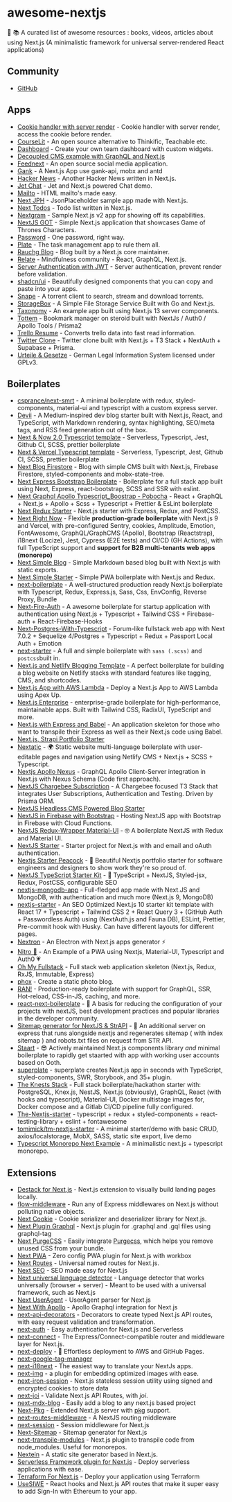 # awesome-nextjs

:notebook_with_decorative_cover: :books: A curated list of awesome resources : books, videos, articles about using Next.js (A minimalistic framework for universal server-rendered React applications) 

## Community

- [GitHub](https://github.com/vercel/next.js)

## Apps

- [Cookie handler with server render](https://github.com/estrada9166/cookie-handler-next.js) - Cookie handler with server render, access the cookie before render.
- [CourseLit](https://github.com/codelit/courselit) - An open source alternative to Thinkific, Teachable etc.
- [Dashboard](https://github.com/danielbayerlein/dashboard) - Create your own team dashboard with custom widgets.
- [Decoupled CMS example with GraphQL and Next.js](https://github.com/janit/decoupled-cms-nextjs-graphql)
- [Feednext](https://github.com/feednext/feednext) - An open source social media application.
- [Gank](https://github.com/OrangeXC/gank) - A Next.js App use gank-api, mobx and antd
- [Hacker News](https://github.com/lipp/hackernews) - Another Hacker News written in Next.js.
- [Jet Chat](https://github.com/lipp/jet-chat) - Jet and Next.js powered Chat demo.
- [Mailto](https://github.com/dawsbot/mailto) - HTML mailto's made easy.
- [Next JPH](https://github.com/renatorib/next-jph) - JsonPlaceholder sample app made with Next.js.
- [Next Todos](https://github.com/lipp/next-todos) - Todo list written in Next.js.
- [Nextgram](https://github.com/arunoda/nextgram) - Sample Next.js v2 app for showing off its capabilities.
- [NextJS GOT](https://github.com/auth0-blog/nextjs-got) - Simple Next.js application that showcases Game of Thrones Characters.
- [Password](https://github.com/dotcypress/password) - One password, right way.
- [Plate](https://github.com/knipferrc/plate) - The task management app to rule them all.
- [Rauchg Blog](https://github.com/rauchg/blog) - Blog built by a Next.js core maintainer.
- [Relate](https://github.com/RelateNow/relate) - Mindfulness community - React, GraphQL, Next.js.
- [Server Authentication with JWT](https://github.com/estrada9166/server-authentication-next.js) - Server authentication, prevent render before validation.
- [shadcn/ui](https://github.com/shadcn/ui) - Beautifully designed components that you can copy and paste into your apps.
- [Snape](https://github.com/ritz078/snape) - A torrent client to search, stream and download torrents.
- [StorageBox](https://github.com/AlandSleman/StorageBox) - A Simple File Storage Service Built with Go and Next.js.
- [Taxonomy](https://github.com/shadcn/taxonomy) - An example app built using Next.js 13 server components.
- [Tottem](https://github.com/poulainv/tottem) - Bookmark manager on steroid built with NextJs / Auth0 / Apollo Tools / Prisma2
- [Trello Resume](https://github.com/juliandavidmr/TrelloResume) - Converts trello data into fast read information.
- [Twitter Clone](https://github.com/AlandSleman/t3-twitter-clone) - Twitter clone built with Next.js + T3 Stack + NextAuth + Supabase + Prisma.
- [Urteile & Gesetze](https://github.com/neo-search/urteile-gesetze-web) - German Legal Information System licensed under GPLv3.

## Boilerplates

- [csprance/next-smrt](https://github.com/csprance/next-smrt) - A minimal boilerplate with redux, styled-components, material-ui and typescript with a custom express server.
- [Devii](https://github.com/vriad/devii) - A Medium-inspired dev blog starter built with Next.js, React, and TypeScript, with Markdown rendering, syntax highlighting, SEO/meta tags, and RSS feed generation out of the box.
- [Next & Now 2.0 Typescript template](https://github.com/alepacheco/landing-template) - Serverless, Typescript, Jest, Github CI, SCSS, prettier boilerplate
- [Next & Vercel Typescript template](https://github.com/alepacheco/landing-template) - Serverless, Typescript, Jest, Github CI, SCSS, prettier boilerplate
- [Next Blog Firestore](https://github.com/suevalov/next-blog-firestore) - Blog with simple CMS built with Next.js, Firebase Firestore, styled-components and mobx-state-tree.
- [Next Express Bootstrap Boilerplate](https://github.com/MustansirZia/next-express-bootstrap-boilerplate) - Boilerplate for a full stack app built using Next, Express, react-bootstrap, SCSS and SSR with eslint.
- [Next Graphql Apollo Typescript_Boostrap - Pobocha](https://github.com/Sebastp/Next-react-graphql-apollo_Boostrap) - React + GraphQL + Next.js + Apollo + Scss + Typescript + Prettier & EsLint boilerplate
- [Next Redux Starter](https://github.com/CodementorIO/nextjs-redux-starter) - Next.js starter with Express, Redux, and PostCSS.
- [Next Right Now](https://github.com/UnlyEd/next-right-now) - Flexible **production-grade boilerplate** with Next.js 9 and Vercel, with pre-configured Sentry, cookies, Amplitude, Emotion, FontAwesome, GraphQL/GraphCMS (Apollo), Bootstrap (Reactstrap), i18next (Locize), Jest, Cypress (E2E tests) and CI/CD (GH Actions), with full TypeScript support and **support for B2B multi-tenants web apps (monorepo)**
- [Next Simple Blog](https://github.com/tscanlin/next-blog) - Simple Markdown based blog built with Next.js with static exports.
- [Next Simple Starter](https://github.com/ooade/NextSimpleStarter) - Simple PWA boilerplate with Next.js and Redux.
- [next-boilerplate](https://github.com/pankod/next-boilerplate) - A well-structured production ready Next.js boilerplate with Typescript, Redux, Express.js, Sass, Css, EnvConfig, Reverse Proxy, Bundle
- [Next-Fire-Auth](https://github.com/hrushikedar33/next-fire-auth) - A awesome boilerplate for startup application with authentication using Next.js + Typescript + Tailwind CSS + Firebase-auth + React-Firebase-Hooks
- [Next-Postgres-With-Typescript](https://github.com/brandontle/next-postgres-with-typescript) - Forum-like fullstack web app with Next 7.0.2 + Sequelize 4/Postgres + Typescript + Redux + Passport Local Auth + Emotion
- [next-starter](https://github.com/YuriBrunetto/next-starter) - A full and simple boilerplate with `sass (.scss)` and `postcss`built in.
- [Next.js and Netlify Blogging Template](https://github.com/wutali/nextjs-netlify-blog-template) - A perfect boilerplate for building a blog website on Netlify stacks with standard features like tagging, CMS, and shortcodes.
- [Next.js App with AWS Lambda](https://github.com/mattdamon108/nextjs-with-lambda) - Deploy a Next.js App to AWS Lambda using Apex Up.
- [Next.js Enterprise](https://github.com/Blazity/next-enterprise) - enterprise-grade boilerplate for high-performance, maintainable apps. Built with Tailwind CSS, RadixUI, TypeScript and more.
- [Next.js with Express and Babel](https://github.com/pd-smith/next-express-babel) - An application skeleton for those who want to transpile their Express as well as their Next.js code using Babel.
- [Next.js, Strapi Portfolio Starter](https://github.com/PictureElement/nextjs-strapi-portfolio-starter)
- [Nextatic](https://github.com/tancredi/nextatic) - 🌍 Static website multi-language boilerplate with user-editable pages and navigation using Netlify CMS + Next.js + SCSS + Typescript.
- [Nextjs Apollo Nexus](https://github.com/inblack67/GraphQL-Next-Setup) - GraphQL Apollo Client-Server integration in Next.js with Nexus Schema (Code first approach).
- [NextJS Chargebee Subscription](https://github.com/bharathvaj-ganesan/chargebee-saas-stack) - A Chargebee focused T3 Stack that integrates User Subscriptions, Authentication and Testing. Driven by Prisma ORM.
- [NextJS Headless CMS Powered Blog Starter](https://github.com/ButterCMS/react-cms-blog-with-next-js)
- [NextJS in Firebase with Bootstrap](https://github.com/ananddayalan/nextjs-in-firebase-with-bootstrap) - Hosting NextJS app with Bootstrap in Firebase with Cloud Functions.
- [NextJS Redux-Wrapper Material-UI](https://github.com/joaopaulomoraes/nextjs-with-redux-and-material-ui) - 🤓 A boilerplate NextJS with Redux and Material UI.
- [NextJS Starter](https://github.com/iaincollins/nextjs-starter) - Starter project for Next.js with and email and oAuth authentication.
- [Nextjs Starter Peacock](https://github.com/vickOnRails/next-starter-peacock) - 🦚 Beautiful Nextjs portfolio starter for software engineers and designers to show work they're so proud of.
- [NextJS TypeScript Starter Kit](https://github.com/deptno/next.js-typescript-starter-kit) - :tada: TypeScript + NextJS, Styled-jsx, Redux, PostCSS, configurable SEO
- [nextjs-mongodb-app](https://github.com/hoangvvo/nextjs-mongodb-app) - Full-fledged app made with Next.JS and MongoDB, with authentication and much more (Next.js 9, MongoDB)
- [nextjs-starter](https://github.com/pbteja1998/nextjs-starter) - An SEO Optimized Next.js 10 starter kit template with React 17 + Typescript + Tailwind CSS 2 + React Query 3 + (GitHub Auth + Passwordless Auth) using (NextAuth.js and Fauna DB), ESLint, Prettier, Pre-commit hook with Husky. Can have different layouts for different pages.
- [Nextron](https://github.com/saltyshiomix/nextron) - An Electron with Next.js apps generator ⚡
- [Nitro 🚀](https://github.com/williamluke4/nitro) - An Example of a PWA using Nextjs, Material-UI, Typescript and Auth0 💗
- [Oh My Fullstack](https://github.com/oh-my-c0de/oh-my-fullstack) - Full stack web application skeleton (Next.js, Redux, RxJS, Immutable, Express)
- [phox](https://github.com/herschel666/phox) - Create a static photo blog.
- [RAN!](https://github.com/sly777/ran) - Production-ready boilerplate with support for GraphQL, SSR, Hot-reload, CSS-in-JS, caching, and more.
- [react-next-boilerplate](https://github.com/react-next-boilerplate/react-next-boilerplate) - :rocket: A basis for reducing the configuration of your projects with nextJS, best development practices and popular libraries in the developer community.
- [Sitemap generator for NextJS & StrAPI](https://github.com/stovv/next-strapi-sitemap) - 🦾 An additional server on express that runs alongside nextjs and regenerates sitemap ( with index sitemap ) and robots.txt files on request from STR API.
- [Staart](https://github.com/nmaro/staart) - 😎 Actively maintained Next.js components library _and_ minimal boilerplate to rapidly get staarted with app with working user accounts based on Ooth.
- [superplate](https://github.com/pankod/superplate) - superplate creates Next.js app in seconds with TypeScript, styled-components, SWR, Storybook, and 35+ plugin.
- [The Knests Stack](https://github.com/tudorconstantin/knests) - Full stack boilerplate/hackathon starter with: PostgreSQL, Knex.js, NestJS, Next.js (obviously), GraphQL, React (with hooks and typescript), Material-UI, Docker multistage images for, Docker compose and a Gitlab CI/CD pipeline fully configured.
- [The-Nextjs-starter](https://github.com/novellito/the-nextjs-starter) - typescript + redux + styled-components + react-testing-library + eslint + fontawesome
- [tomimick/tm-nextjs-starter](https://github.com/tomimick/tm-nextjs-starter) - A minimal starter/demo with basic CRUD, axios/localstorage, MobX, SASS, static site export, live demo
- [Typescript Monorepo Next Example](https://github.com/deptno/typescript-monorepo-next-example) - A minimalistic next.js + typescript monorepo.

## Extensions

- [Destack for Next.js](https://github.com/liveduo/destack) - Next.js extension to visually build landing pages locally.
- [flow-middleware](https://github.com/piglovesyou/flow-middleware) - Run any of Express middlewares on Next.js without polluting native objects.
- [Next Cookie](https://github.com/tokuda109/next-cookie) - Cookie serializer and deserializer library for Next.js.
- [Next Plugin Graphql](https://github.com/lfades/next-plugin-graphql) - Next.js plugin for .graphql and .gql files using graphql-tag
- [Next PurgeCSS](https://github.com/lucleray/next-purgecss) - Easily integrate [Purgecss](https://www.purgecss.com/), which helps you remove unused CSS from your bundle.
- [Next PWA](https://github.com/shadowwalker/next-pwa) - Zero config PWA plugin for Next.js with workbox
- [Next Routes](https://github.com/fridays/next-routes) - Universal named routes for Next.js.
- [Next SEO](https://github.com/garmeeh/next-seo) - SEO made easy for Next.js
- [Next universal language detector](https://github.com/UnlyEd/universal-language-detector) - Language detector that works universally (browser + server) - Meant to be used with a universal framework, such as Next.js
- [Next UserAgent](https://github.com/tokuda109/next-useragent) - UserAgent parser for Next.js
- [Next With Apollo](https://github.com/lfades/next-with-apollo) - Apollo Graphql integration for Next.js
- [next-api-decorators](https://github.com/storyofams/next-api-decorators) - Decorators to create typed Next.js API routes, with easy request validation and transformation.
- [next-auth](https://github.com/iaincollins/next-auth) - Easy authentication for Next.js and Serverless
- [next-connect](https://github.com/hoangvvo/next-connect) - The Express/Connect-compatible router and middleware layer for Next.js.
- [next-deploy](https://github.com/lone-cloud/next-deploy) - 🚀 Effortless deployment to AWS and GitHub Pages.
- [next-google-tag-manager](https://github.com/XD2Sketch/next-google-tag-manager)
- [next-i18next](https://github.com/isaachinman/next-i18next) - The easiest way to translate your NextJs apps.
- [next-img](https://github.com/humaans/next-img) - a plugin for embedding optimized images with ease.
- [next-iron-session](https://github.com/vvo/next-iron-session) - Next.js stateless session utility using signed and encrypted cookies to store data
- [next-joi](https://github.com/codecoolture/next-joi) - Validate Next.js API Routes, with _joi_.
- [next-mdx-blog](https://github.com/hipstersmoothie/next-mdx-blog) - Easily add a blog to any next.js based project
- [Next-Pkg](https://github.com/onready/next-pkg) - Extended Next.js server with [pkg](https://github.com/vercel/pkg) support.
- [next-routes-middleware](https://github.com/revskill10/next-routes-middleware) - A NextJS routing middleware
- [next-session](https://github.com/hoangvvo/next-session) - Session middleware for Next.js
- [Next-Sitemap](https://github.com/iamvishnusankar/next-sitemap) - Sitemap generator for Next.js
- [next-transpile-modules](https://github.com/martpie/next-transpile-modules) - Next.js plugin to transpile code from node_modules. Useful for monorepos.
- [Nextein](https://github.com/elmasse/nextein) - A static site generator based in Next.js.
- [Serverless Framework plugin for Next.js](https://github.com/danielcondemarin/serverless-nextjs-plugin) - Deploy serverless applications with ease.
- [Terraform For Next.js](https://github.com/ematipico/terraform-nextjs-plugin) - Deploy your application using Terraform
- [UseSIWE](https://github.com/random-bits-studio/use-siwe) - React hooks and Next.js API routes that make it super easy to add Sign-In with Ethereum to your app.
